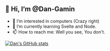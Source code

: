 ## 👋 Hi, I’m @Dan-Gamin
- 👀 I’m interested in computers (Crazy right)
- 🌱 I’m currently learning Svelte and Node.
- 📫 How to reach me: Well you see, You don't.

[![Dan's GitHub stats](https://github-readme-stats.vercel.app/api?username=Dan-Gamin&show_icons=true&theme=tokyonight)](https://github.com/anuraghazra/github-readme-stats)

<!---
Dan-Gamin/Dan-Gamin is a ✨ special ✨ repository because its `README.md` (this file) appears on your GitHub profile.
You can click the Preview link to take a look at your changes.
--->
